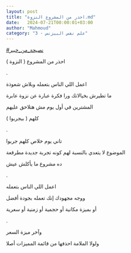 ```yaml
---
layout: post
title: "احذر من المشروع النزوة.md"
date:   2024-07-21T00:00:01+03:00
author: "Mahmoud"
category: "3 - علم نفس البيزنس"
---
```

[<u>\#نصيحة_من_خبير</u>](https://www.facebook.com/hashtag/%D9%86%D8%B5%D9%8A%D8%AD%D8%A9_%D9%85%D9%86_%D8%AE%D8%A8%D9%8A%D8%B1?__eep__=6&__cft__%5b0%5d=AZXiN0Bnf8W8aAGx-dmH5Riw5xGhtE3RODp9Ecaw2g99E7Gw8WVPTHBqDlStahKO8DsR5OysIWqThIraDwe1z1pjaU6iBuUgG0bAWyOnDzaF1ua6BlJVkZ8jGtqgiWH6Sm83mqrOYgNd0g90m8VzgGjH_RTopm7Y8VL9Fne79CsXLA&__tn__=*NK-R)

احذر من المشروع ( النزوة )

.

اعمل اللي الناس بتعمله وبلاش شعوذة

ما تطيرش بخيالاتك ورا فكرة عبارة عن نزوة عابرة

المشترين في أول يوم مش هتلاحق عليهم

كلهم ( بيجربوا )

.

تاني يوم خلاص كلهم جربوا

الموضوع لا يتعدي بالنسبة لهم كونه تجربة جديدة
مطرقعة

ده مشروع ما يأكلش عيش

.

اعمل اللي الناس بتعمله

ووجه مجهودك إنك تعمله بجودة أفضل

أو بميزة مكانية أو حجمية أو زمنية أو سعرية

.

وآخر ميزة السعر

ولولا الملامة احذفها من قائمة المميزات أصلا
